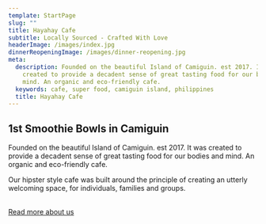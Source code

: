 ```yaml
---
template: StartPage
slug: ""
title: Hayahay Cafe
subtitle: Locally Sourced - Crafted With Love
headerImage: /images/index.jpg
dinnerReopeningImage: /images/dinner-reopening.jpg
meta:
  description: Founded on the beautiful Island of Camiguin. est 2017. It was
    created to provide a decadent sense of great tasting food for our bodies and
    mind. An organic and eco-friendly cafe.
  keywords: cafe, super food, camiguin island, philippines
  title: Hayahay Cafe
---
```

## 1st Smoothie Bowls in Camiguin

Founded on the beautiful Island of Camiguin. est 2017. It was created to provide a decadent sense of great tasting food for our bodies and mind. An organic and eco-friendly cafe.

Our hipster style cafe was built around the principle of creating an utterly welcoming space, for individuals, families and groups.

<br />
<a class="btn btn-primary" href="/about" data-cy="startPageAboutButton">Read more about us</a>